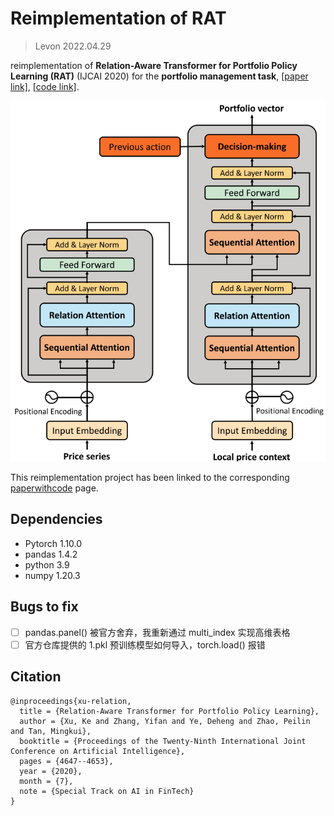 # Reimplementation of RAT
> Levon 2022.04.29

reimplementation of **Relation-Aware Transformer for Portfolio Policy Learning (RAT)** (IJCAI 2020) for the **portfolio management task**, [\[paper link\]](https://doi.org/10.24963/ijcai.2020/641), [\[code link\]](https://github.com/Ivsxk/RAT). 

![Overview of RAT](./assets/pipeline.png)

This reimplementation project has been linked to the corresponding [paperwithcode](https://paperswithcode.com/paper/relation-aware-transformer-for-portfolio) page.

## Dependencies

+ Pytorch 1.10.0
+ pandas 1.4.2
+ python 3.9
+ numpy 1.20.3

## Bugs to fix

+ [ ] pandas.panel() 被官方舍弃，我重新通过 multi_index 实现高维表格
+ [ ] 官方仓库提供的 1.pkl 预训练模型如何导入，torch.load() 报错

## Citation

```
@inproceedings{xu-relation,
  title = {Relation-Aware Transformer for Portfolio Policy Learning},
  author = {Xu, Ke and Zhang, Yifan and Ye, Deheng and Zhao, Peilin and Tan, Mingkui},
  booktitle = {Proceedings of the Twenty-Ninth International Joint Conference on Artificial Intelligence}, 
  pages = {4647--4653},
  year = {2020},
  month = {7},
  note = {Special Track on AI in FinTech}
}
```
